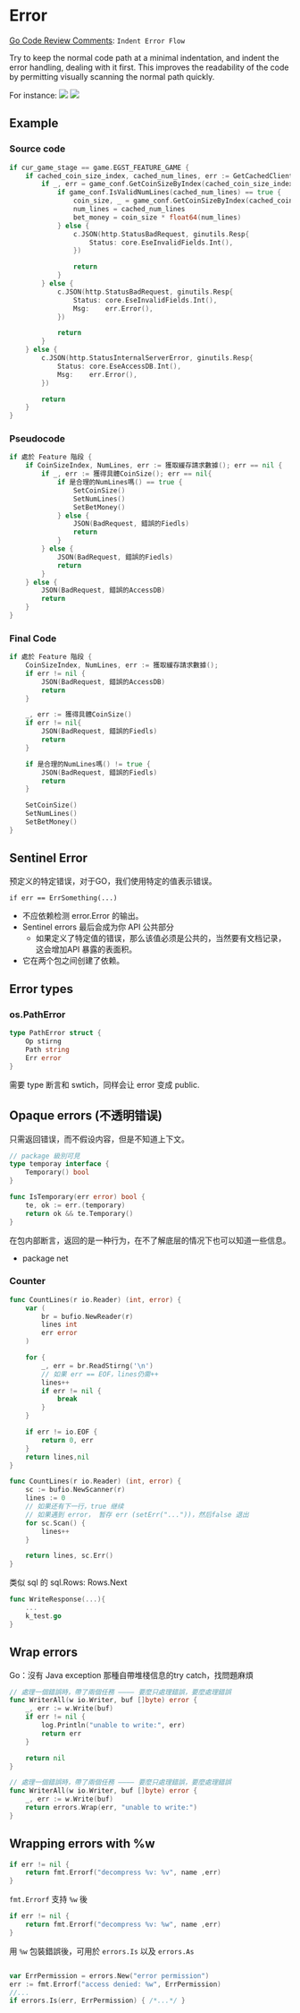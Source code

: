 # Error

[Go Code Review Comments](https://github.com/golang/go/wiki/CodeReviewComments/5a40ba36d388ff1b8b2dd4c1c3fe820b8313152f): `Indent Error Flow`

Try to keep the normal code path at a minimal indentation, and indent the error handling, dealing with it first. This improves the readability of the code by permitting visually scanning the normal path quickly.

For instance:
![](pic/IndentErrorFlow1.png)
![](pic/IndentErrorFlow2.png)

## Example 


### Source code
```go
if cur_game_stage == game.EGST_FEATURE_GAME {
	if cached_coin_size_index, cached_num_lines, err := GetCachedClientSpinRequest(csr.UserID, cache); err == nil {
		if _, err = game_conf.GetCoinSizeByIndex(cached_coin_size_index); err == nil {
			if game_conf.IsValidNumLines(cached_num_lines) == true {
				coin_size, _ = game_conf.GetCoinSizeByIndex(cached_coin_size_index)
				num_lines = cached_num_lines
				bet_money = coin_size * float64(num_lines)
			} else {
				c.JSON(http.StatusBadRequest, ginutils.Resp{
					Status: core.EseInvalidFields.Int(),
				})

				return
			}
		} else {
			c.JSON(http.StatusBadRequest, ginutils.Resp{
				Status: core.EseInvalidFields.Int(),
				Msg:    err.Error(),
			})

			return
		}
	} else {
		c.JSON(http.StatusInternalServerError, ginutils.Resp{
			Status: core.EseAccessDB.Int(),
			Msg:    err.Error(),
		})

		return
	}
}
```

### Pseudocode
```go
if 處於 Feature 階段 {
	if CoinSizeIndex, NumLines, err := 獲取緩存請求數據(); err == nil {
		if _, err := 獲得具體CoinSize(); err == nil{
			if 是合理的NumLines嗎() == true {
				SetCoinSize()
				SetNumLines()
				SetBetMoney()
			} else {
				JSON(BadRequest, 錯誤的Fiedls)
				return
			}
		} else {
			JSON(BadRequest, 錯誤的Fiedls)
			return		
		}
	} else {
		JSON(BadRequest, 錯誤的AccessDB)
		return	
	}
}
```

### Final Code
```go
if 處於 Feature 階段 {
	CoinSizeIndex, NumLines, err := 獲取緩存請求數據();
	if err != nil {
		JSON(BadRequest, 錯誤的AccessDB)
		return	
	} 

	_, err := 獲得具體CoinSize()
	if err != nil{
		JSON(BadRequest, 錯誤的Fiedls)
		return		
	}	

	if 是合理的NumLines嗎() != true {
		JSON(BadRequest, 錯誤的Fiedls)
		return
	} 

	SetCoinSize()
	SetNumLines()
	SetBetMoney()
}
```

## Sentinel Error
预定义的特定错误，对于GO，我们使用特定的值表示错误。

`if err == ErrSomething(...)`

- 不应依赖检测 error.Error 的输出。
- Sentinel errors 最后会成为你 API 公共部分
	- 如果定义了特定值的错误，那么该值必须是公共的，当然要有文档记录，这会增加API 暴露的表面积。
- 它在两个包之间创建了依赖。

## Error types

### os.PathError
```go
type PathError struct {
	Op stirng
	Path string
	Err error
}
```
需要 type 断言和 swtich，同样会让 error 变成 public.


## Opaque errors (不透明错误)
只需返回错误，而不假设内容，但是不知道上下文。

```go
// package 級別可見
type temporay interface {
	Temporary() bool
}

func IsTemporary(err error) bool {
	te, ok := err.(temporary)
	return ok && te.Temporary()
}
```
在包内部断言，返回的是一种行为，在不了解底层的情况下也可以知道一些信息。

- package net

### Counter
```go
func CountLines(r io.Reader) (int, error) {
	var (
		br = bufio.NewReader(r)
		lines int
		err error
	)

	for {
		_, err = br.ReadStirng('\n')
		// 如果 err == EOF，lines仍需++
		lines++
		if err != nil {
			break
		}
	}

	if err != io.EOF {
		return 0, err
	}
	return lines,nil
}
```

```go
func CountLines(r io.Reader) (int, error) {
	sc := bufio.NewScanner(r)
	lines := 0
	// 如果还有下一行，true 继续
	// 如果遇到 error， 暂存 err (setErr("..."))，然后false 退出
	for sc.Scan() {
		lines++
	}

	return lines, sc.Err()
}
```
类似 sql 的 sql.Rows: Rows.Next

```go
func WriteResponse(...){
	...
	k_test.go
}
```


## Wrap errors
Go：沒有 Java exception 那種自帶堆棧信息的try catch，找問題麻煩
```go
// 處理一個錯誤時，帶了兩個任務 ———— 要麼只處理錯誤，要麼處理錯誤
func WriterAll(w io.Writer, buf []byte) error {
	_, err := w.Write(buf)
	if err != nil {
		log.Println("unable to write:", err)
		return err
	}

	return nil
}
```

```go
// 處理一個錯誤時，帶了兩個任務 ———— 要麼只處理錯誤，要麼處理錯誤
func WriterAll(w io.Writer, buf []byte) error {
	_, err := w.Write(buf)
	return errors.Wrap(err, "unable to write:")
}
```

## Wrapping errors with %w
```go
if err != nil {
	return fmt.Errorf("decompress %v: %v", name ,err)
}
```
`fmt.Errorf` 支持 `%w` 後
```go
if err != nil {
	return fmt.Errorf("decompress %v: %w", name ,err)
}
```
用 `%w` 包裝錯誤後，可用於 `errors.Is` 以及 `errors.As`
```go

var ErrPermission = errors.New("error permission")
err := fmt.Errorf("access denied: %w", ErrPermission)
//...
if errors.Is(err, ErrPermission) { /*...*/ }
```